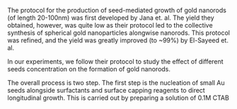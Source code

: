 The protocol for the production of seed-mediated growth of gold nanorods (of length 20-100nm) was first developed by Jana et. al. The yield they obtained, however, was quite low as their protocol led to the collective synthesis of spherical gold nanoparticles alongwise nanorods. This protocol was refined, and the yield was greatly improved (to ~99%) by El-Sayeed et. al.

In our experiments, we follow their protocol to study the effect of different seeds concentration on the formation of gold nanorods. 

The overall process is two step. The first step is the nucleation of small Au seeds alongside surfactants and surface capping reagents to direct longitudinal growth. This is carried out by preparing a solution of 0.1M CTAB


<!-- The synthesis of Gold Nanorods is an intricate balance between many factors. Obtaining a high yield of monodisperse gold nanorods of a defined aspect ratio requires carefully finetuning various factors such as the concentration of Au seed, growth solution, surfactants, reduction agent, and temperature etc.  -->
